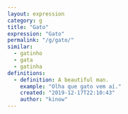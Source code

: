 ```yaml
---
layout: expression
category: g
title: "Gato"
expression: "Gato"
permalink: "/g/gato/"
similar:
  - gatinho
  - gata
  - gatinha
definitions:
  - definition: A beautiful man.
    example: "Olha que gato vem aí."
    created: "2019-12-17T22:10:43"
    author: "kinow"
---
```

